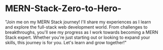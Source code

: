 # MERN-Stack-Zero-to-Hero-
"Join me on my MERN Stack journey! I'll share my experiences as I learn and explore the full-stack web development world. From challenges to breakthroughs, you'll see my progress as I work towards becoming a MERN Stack expert. Whether you're just starting out or looking to expand your skills, this journey is for you. Let's learn and grow together!"
